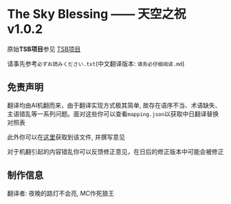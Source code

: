 # The Sky Blessing —— 天空之祝 v1.0.2

原始**TSB项目**参见 [TSB项目](https://github.com/ProjectTSB)

请事先参考`必ずお読みください.txt`(中文翻译版本: `请务必仔细阅读.md`)

## 免责声明

翻译均由AI机翻而来，由于翻译实现方式极其简单, 故存在语序不当、术语缺失、主语错乱等一系列问题。面对这些你可以查看`mapping.json`以获取中日翻译替换对照表

此外你可以在[这里](https://gist.github.com/iAkariAk/9eb2b125ef15e55f76d957b7064d13f0)获取到该文件, 并撰写意见

对于机翻引起的内容错乱你可以反馈修正意见，在日后的修正版本中可能会被修正

## 制作信息

翻译者: 夜晚的路灯不会亮, MC作死狼王